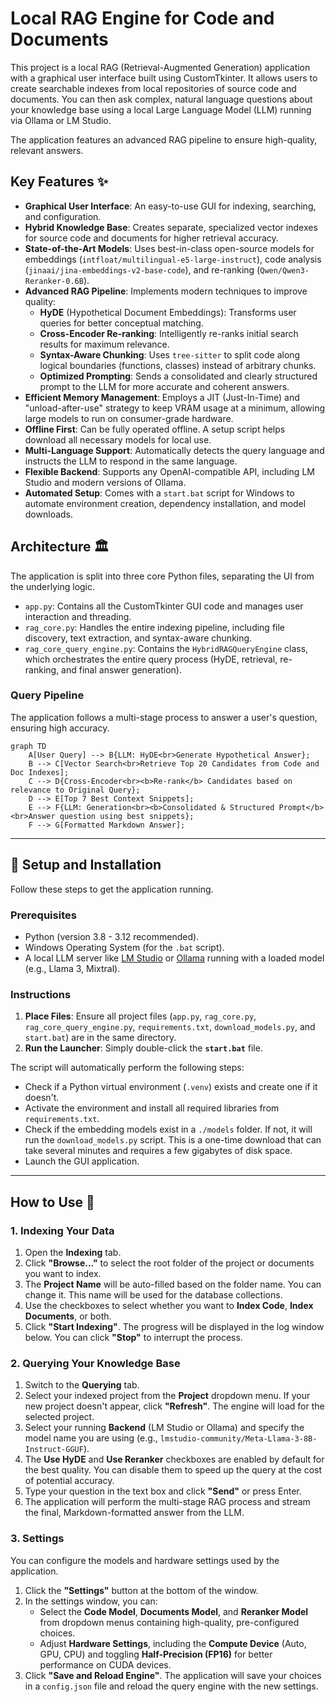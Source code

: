 # Local RAG Engine for Code and Documents

This project is a local RAG (Retrieval-Augmented Generation) application with a graphical user interface built using CustomTkinter. It allows users to create searchable indexes from local repositories of source code and documents. You can then ask complex, natural language questions about your knowledge base using a local Large Language Model (LLM) running via Ollama or LM Studio.

The application features an advanced RAG pipeline to ensure high-quality, relevant answers.

## Key Features ✨

  * **Graphical User Interface**: An easy-to-use GUI for indexing, searching, and configuration.
  * **Hybrid Knowledge Base**: Creates separate, specialized vector indexes for source code and documents for higher retrieval accuracy.
  * **State-of-the-Art Models**: Uses best-in-class open-source models for embeddings (`intfloat/multilingual-e5-large-instruct`), code analysis (`jinaai/jina-embeddings-v2-base-code`), and re-ranking (`Qwen/Qwen3-Reranker-0.6B`).
  * **Advanced RAG Pipeline**: Implements modern techniques to improve quality:
      * **HyDE** (Hypothetical Document Embeddings): Transforms user queries for better conceptual matching.
      * **Cross-Encoder Re-ranking**: Intelligently re-ranks initial search results for maximum relevance.
      * **Syntax-Aware Chunking**: Uses `tree-sitter` to split code along logical boundaries (functions, classes) instead of arbitrary chunks.
      * **Optimized Prompting**: Sends a consolidated and clearly structured prompt to the LLM for more accurate and coherent answers.
  * **Efficient Memory Management**: Employs a JIT (Just-In-Time) and "unload-after-use" strategy to keep VRAM usage at a minimum, allowing large models to run on consumer-grade hardware.
  * **Offline First**: Can be fully operated offline. A setup script helps download all necessary models for local use.
  * **Multi-Language Support**: Automatically detects the query language and instructs the LLM to respond in the same language.
  * **Flexible Backend**: Supports any OpenAI-compatible API, including LM Studio and modern versions of Ollama.
  * **Automated Setup**: Comes with a `start.bat` script for Windows to automate environment creation, dependency installation, and model downloads.

## Architecture 🏛️

The application is split into three core Python files, separating the UI from the underlying logic.

  * `app.py`: Contains all the CustomTkinter GUI code and manages user interaction and threading.
  * `rag_core.py`: Handles the entire indexing pipeline, including file discovery, text extraction, and syntax-aware chunking.
  * `rag_core_query_engine.py`: Contains the `HybridRAGQueryEngine` class, which orchestrates the entire query process (HyDE, retrieval, re-ranking, and final answer generation).

### Query Pipeline

The application follows a multi-stage process to answer a user's question, ensuring high accuracy.

```mermaid
graph TD
    A[User Query] --> B{LLM: HyDE<br>Generate Hypothetical Answer};
    B --> C[Vector Search<br>Retrieve Top 20 Candidates from Code and Doc Indexes];
    C --> D{Cross-Encoder<br><b>Re-rank</b> Candidates based on relevance to Original Query};
    D --> E[Top 7 Best Context Snippets];
    E --> F{LLM: Generation<br><b>Consolidated & Structured Prompt</b><br>Answer question using best snippets};
    F --> G[Formatted Markdown Answer];
```

-----

## 🚀 Setup and Installation

Follow these steps to get the application running.

### Prerequisites

  * Python (version 3.8 - 3.12 recommended).
  * Windows Operating System (for the `.bat` script).
  * A local LLM server like [LM Studio](https://lmstudio.ai/) or [Ollama](https://ollama.com/) running with a loaded model (e.g., Llama 3, Mixtral).

### Instructions

1.  **Place Files**: Ensure all project files (`app.py`, `rag_core.py`, `rag_core_query_engine.py`, `requirements.txt`, `download_models.py`, and `start.bat`) are in the same directory.
2.  **Run the Launcher**: Simply double-click the **`start.bat`** file.

The script will automatically perform the following steps:

  * Check if a Python virtual environment (`.venv`) exists and create one if it doesn't.
  * Activate the environment and install all required libraries from `requirements.txt`.
  * Check if the embedding models exist in a `./models` folder. If not, it will run the `download_models.py` script. This is a one-time download that can take several minutes and requires a few gigabytes of disk space.
  * Launch the GUI application.

-----

## How to Use 📖

### 1\. Indexing Your Data

1.  Open the **Indexing** tab.
2.  Click **"Browse..."** to select the root folder of the project or documents you want to index.
3.  The **Project Name** will be auto-filled based on the folder name. You can change it. This name will be used for the database collections.
4.  Use the checkboxes to select whether you want to **Index Code**, **Index Documents**, or both.
5.  Click **"Start Indexing"**. The progress will be displayed in the log window below. You can click **"Stop"** to interrupt the process.

### 2\. Querying Your Knowledge Base

1.  Switch to the **Querying** tab.
2.  Select your indexed project from the **Project** dropdown menu. If your new project doesn't appear, click **"Refresh"**. The engine will load for the selected project.
3.  Select your running **Backend** (LM Studio or Ollama) and specify the model name you are using (e.g., `lmstudio-community/Meta-Llama-3-8B-Instruct-GGUF`).
4.  The **Use HyDE** and **Use Reranker** checkboxes are enabled by default for the best quality. You can disable them to speed up the query at the cost of potential accuracy.
5.  Type your question in the text box and click **"Send"** or press Enter.
6.  The application will perform the multi-stage RAG process and stream the final, Markdown-formatted answer from the LLM.

### 3\. Settings

You can configure the models and hardware settings used by the application.

1.  Click the **"Settings"** button at the bottom of the window.
2.  In the settings window, you can:
      * Select the **Code Model**, **Documents Model**, and **Reranker Model** from dropdown menus containing high-quality, pre-configured choices.
      * Adjust **Hardware Settings**, including the **Compute Device** (Auto, GPU, CPU) and toggling **Half-Precision (FP16)** for better performance on CUDA devices.
3.  Click **"Save and Reload Engine"**. The application will save your choices in a `config.json` file and reload the query engine with the new settings.